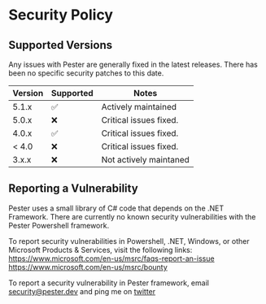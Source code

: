 # Security Policy

## Supported Versions

Any issues with Pester are generally fixed in the latest releases.  There has been no specific security patches to this date.

| Version | Supported          |Notes
| ------- | ------------------ |-----------------------
| 5.1.x   | :white_check_mark: |Actively maintained
| 5.0.x   | :x:                |Critical issues fixed.  
| 4.0.x   | :white_check_mark: |Critical issues fixed.  
| < 4.0   | :x:                |Critical issues fixed.  
| 3.x.x   | :x:                |Not actively maintaned

## Reporting a Vulnerability

Pester uses a small library of C# code that depends on the .NET Framework. There are currently no known security vulnerabilities with the Pester Powershell framework. 

To report security vulnerabilities in Powershell, .NET, Windows, or other Microsoft Products & Services, visit the following links: 
<https://www.microsoft.com/en-us/msrc/faqs-report-an-issue>
<https://www.microsoft.com/en-us/msrc/bounty>

To report a security vulnerability in Pester framework, email security@pester.dev and ping me on [twitter](https://twitter.com/nohwnd)

